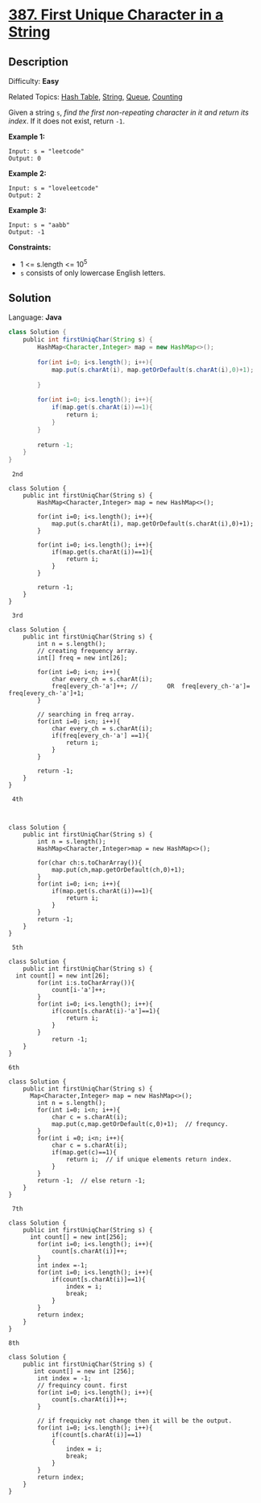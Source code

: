 # [387\. First Unique Character in a String](https://leetcode.com/problems/first-unique-character-in-a-string/)

## Description

Difficulty: **Easy**  

Related Topics: [Hash Table](https://leetcode.com/tag/hash-table/), [String](https://leetcode.com/tag/string/), [Queue](https://leetcode.com/tag/queue/), [Counting](https://leetcode.com/tag/counting/)


Given a string `s`, _find the first non-repeating character in it and return its index_. If it does not exist, return `-1`.

**Example 1:**

```
Input: s = "leetcode"
Output: 0
```

**Example 2:**

```
Input: s = "loveleetcode"
Output: 2
```

**Example 3:**

```
Input: s = "aabb"
Output: -1
```

**Constraints:**

*   1 <= s.length <= 10<sup>5</sup>
*   `s` consists of only lowercase English letters.


## Solution

Language: **Java**

```java
class Solution {
    public int firstUniqChar(String s) {
        HashMap<Character,Integer> map = new HashMap<>();
        
        for(int i=0; i<s.length(); i++){
            map.put(s.charAt(i), map.getOrDefault(s.charAt(i),0)+1);
            
        }
        
        for(int i=0; i<s.length(); i++){
            if(map.get(s.charAt(i))==1){
                return i;
            }
        }
        
        return -1;
    }
}
```

`` 2nd``
```
class Solution {
    public int firstUniqChar(String s) {
        HashMap<Character,Integer> map = new HashMap<>();
        
        for(int i=0; i<s.length(); i++){
            map.put(s.charAt(i), map.getOrDefault(s.charAt(i),0)+1);
        }
        
        for(int i=0; i<s.length(); i++){
            if(map.get(s.charAt(i))==1){
                return i;
            }
        }
        
        return -1;
    }
}

```

`` 3rd``
```
class Solution {
    public int firstUniqChar(String s) {
        int n = s.length();
        // creating frequency array.
        int[] freq = new int[26]; 
        
        for(int i=0; i<n; i++){
            char every_ch = s.charAt(i);
            freq[every_ch-'a']++; //        OR  freq[every_ch-'a']= freq[every_ch-'a']+1;
        }
        
        // searching in freq array.
        for(int i=0; i<n; i++){
            char every_ch = s.charAt(i);
            if(freq[every_ch-'a'] ==1){
                return i;
            }
        }
        
        return -1;
    }
}
```

`` 4th``
```


class Solution {
    public int firstUniqChar(String s) {
        int n = s.length();
        HashMap<Character,Integer>map = new HashMap<>();
        
        for(char ch:s.toCharArray()){
            map.put(ch,map.getOrDefault(ch,0)+1);
        }
        for(int i=0; i<n; i++){
            if(map.get(s.charAt(i))==1){
                return i;
            }
        }
        return -1;
    }
}
```
`` 5th``
```
class Solution {
    public int firstUniqChar(String s) {
  int count[] = new int[26];
        for(int i:s.toCharArray()){
            count[i-'a']++;
        }
        for(int i=0; i<s.length(); i++){
            if(count[s.charAt(i)-'a']==1){
                return i;
            }
        }
            return -1;       
    }
}

```


``6th``


```
class Solution {
    public int firstUniqChar(String s) {
      Map<Character,Integer> map = new HashMap<>();
        int n = s.length();
        for(int i=0; i<n; i++){
            char c = s.charAt(i);
            map.put(c,map.getOrDefault(c,0)+1);  // frequncy.
        }
        for(int i =0; i<n; i++){
            char c = s.charAt(i);
            if(map.get(c)==1){
                return i;  // if unique elements return index.
            }
        }
        return -1;  // else return -1;
    }
}
```

`` 7th``

```
class Solution {
    public int firstUniqChar(String s) {
      int count[] = new int[256];
        for(int i=0; i<s.length(); i++){
            count[s.charAt(i)]++;
        }
        int index =-1;
        for(int i=0; i<s.length(); i++){
            if(count[s.charAt(i)]==1){
                index = i;
                break;
            }
        }
        return index;
    }
}
```

``8th``

```
class Solution {
    public int firstUniqChar(String s) {
       int count[] = new int [256];
        int index = -1;
        // frequincy count. first
        for(int i=0; i<s.length(); i++){
            count[s.charAt(i)]++;
        }
        
        // if frequicky not change then it will be the output.
        for(int i=0; i<s.length(); i++){
            if(count[s.charAt(i)]==1)
            {
                index = i;
                break;
            }
        }
        return index;
    }
}

```
